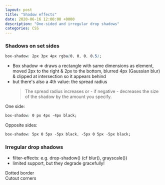 ```yaml
---
layout: post
title: "Shadow effects"
date: 2020-06-16 12:00:00 +0000
description: "One-sided and irregular drop shadows"
categories: CSS
---
```


### Shadows on set sides

```css
box-shadow: 2px 3px 4px rgba(0, 0, 0, 0.5);
```

- Box shadow => draws a rectangle with same dimensions as element, moved 2px to the right & 2px to the bottom, blurred 4px (Gaussian blur) & clipped at intersection so it appears behind
- but there's also a 4th value: the spread radius
  > The spread radius increases or - if negative - decreases the size of the shadow by the amount you specify.

One side:

```css
box-shadow: 0 px 4px -4px black;
```

<div class="one-side"></div>

Opposite sides:

```css
box-shadow: 5px 0 5px -5px black, -5px 0 5px -5px black;
```

<div class="opposite-sides"></div>

### Irregular drop shadows

- filter-effects: e.g. drop-shadow() (cf blur(), grayscale())
- limited support, but they degrade gracefully!

<div class="shadow-div dotted">Dotted border</div>
<div class="shadow-div cutout">Cutout corners</div>
